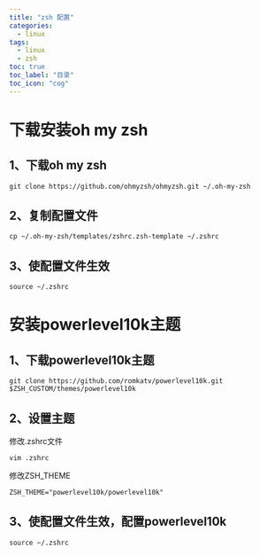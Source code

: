 ```yaml
---
title: "zsh 配置"
categories:
  - linux
tags:
  - linux
  - zsh
toc: true
toc_label: "目录"
toc_icon: "cog"    
---
```


# 下载安装oh my zsh
## 1、下载oh my zsh
```
git clone https://github.com/ohmyzsh/ohmyzsh.git ~/.oh-my-zsh
```

## 2、复制配置文件
```
cp ~/.oh-my-zsh/templates/zshrc.zsh-template ~/.zshrc
```

## 3、使配置文件生效
```
source ~/.zshrc
```

# 安装powerlevel10k主题
## 1、下载powerlevel10k主题
```
git clone https://github.com/romkatv/powerlevel10k.git $ZSH_CUSTOM/themes/powerlevel10k
```
## 2、设置主题
修改.zshrc文件
```
vim .zshrc 
```
修改ZSH_THEME
```
ZSH_THEME="powerlevel10k/powerlevel10k"
```

## 3、使配置文件生效，配置powerlevel10k
```
source ~/.zshrc
```